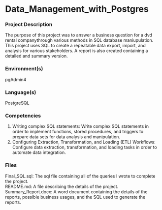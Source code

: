 # Data_Management_with_Postgres

### Project Description
The purpose of this project was to answer a business question for a dvd rental companythrough various methods in SQL database maniupulation. This project uses SQL to create a repeatable data export, import, and analysis for various stakeholders. A report is also created containing a detailed and summary version. 

### Environment(s)

pgAdmin4  

### Language(s)

PostgreSQL  

### Competencies

1. Writing complex SQL statements: Write complex SQL statements in order to implement functions, stored procedures, and triggers to prepare data sets for data analysis and manipulation.
2. Configuring Extraction, Transformation, and Loading (ETL) Workflows: Configure data extraction, transformation, and loading tasks in order to automate data integration.

### Files

Final_SQL.sql: The sql file containing all of the queries I wrote to complete the project.  
README.md: A file describing the details of the project.   
Summary_Report.docx: A word document containing the details of the reports, possible business usages, and the SQL used to generate the reports. 


